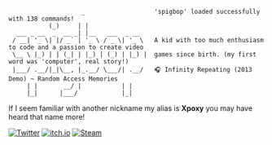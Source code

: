```
                    _                   'spigbop' loaded successfully with 138 commands!
           (_)     | |                  
  ___ _ __  _  __ _| |__   ___  _ __    
 / __| '_ \| |/ _` | '_ \ / _ \| '_ \   A kid with too much enthusiasm to code and a passion to create video
 \__ \ |_) | | (_| | |_) | (_) | |_) |  games since birth. (my first word was 'computer', real story!)
 |___/ .__/|_|\__, |_.__/ \___/| .__/   🎧 Infinity Repeating (2013 Demo) ~ Random Access Memories
     | |       __/ |           | |    
     |_|      |___/            |_|      
```

If I seem familiar with another nickname my alias is **Xpoxy** you may have heard that name more!

[![Twitter](https://img.shields.io/badge/Twitter-%231DA1F2.svg?logo=Twitter&logoColor=white&style=for-the-badge)](https://twitter.com/xpoxy_)
[![itch.io](https://img.shields.io/badge/itch.io-%23FF0B34.svg?logo=Itch.io&logoColor=white&style=for-the-badge)](https://xpoxy.itch.io/)
[![Steam](https://img.shields.io/badge/Steam-%23000000.svg?logo=steam&logoColor=white&style=for-the-badge)](https://steamcommunity.com/id/xpoxy/)
